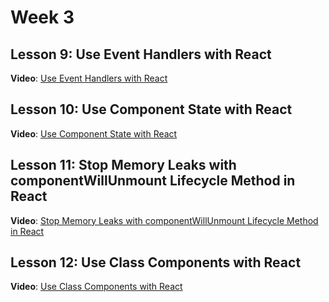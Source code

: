 # Week 3

## Lesson 9: Use Event Handlers with React
**Video**: [Use Event Handlers with React](https://egghead.io/lessons/react-use-event-handlers-with-react?pl=the-beginner-s-guide-to-react-2017-99bf)


## Lesson 10: Use Component State with React
**Video**: [Use Component State with React](https://egghead.io/lessons/react-use-component-state-with-react?pl=the-beginner-s-guide-to-react-2017-99bf)


## Lesson 11: Stop Memory Leaks with componentWillUnmount Lifecycle Method in React
**Video**: [Stop Memory Leaks with componentWillUnmount Lifecycle Method in React](https://egghead.io/lessons/react-stop-memory-leaks-with-componentwillunmount-lifecycle-method-in-react?pl=the-beginner-s-guide-to-react-2017-99bf)


## Lesson 12: Use Class Components with React
**Video**: [Use Class Components with React](https://egghead.io/lessons/react-use-class-components-with-react?pl=the-beginner-s-guide-to-react-2017-99bf)
